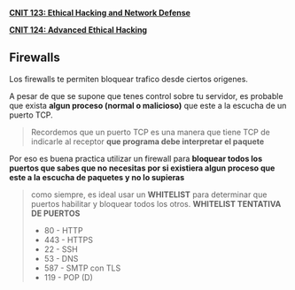 [**CNIT 123: Ethical Hacking and Network Defense**](https://samsclass.info/123/123_F15.shtml)

[**CNIT 124: Advanced Ethical Hacking**](https://samsclass.info/124/124_F15.shtml)



## Firewalls

Los firewalls te permiten bloquear trafico desde ciertos origenes.

A pesar de que se supone que tenes control sobre tu servidor, es probable que exista **algun proceso (normal o malicioso)** que este a la escucha de un puerto TCP. 

> Recordemos que un puerto  TCP es una manera que tiene TCP de indicarle al receptor **que programa debe interpretar el paquete**

Por eso es buena practica utilizar un firewall para **bloquear todos los puertos que sabes que no necesitas por si existiera algun proceso que este a la escucha de paquetes y no lo supieras** 

>como siempre, es ideal usar un **WHITELIST** para determinar que puertos habilitar y bloquear todos los otros.
>**WHITELIST TENTATIVA DE PUERTOS**
>* 80 - HTTP 
>* 443 - HTTPS
>* 22 - SSH
>* 53 - DNS
>* 587 - SMTP con TLS
>* 119 - POP (D)


 
<!--stackedit_data:
eyJoaXN0b3J5IjpbLTE4MTA0MDMyNDcsMTE3OTUwNjM3Miw3OD
QyNjY1NjRdfQ==
-->